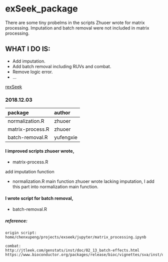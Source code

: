 # exSeek_package
There are some tiny probelms in the scripts Zhuoer wrote for matrix processing. Imputation and batch removal were not included in matrix processing. 
## WHAT I DO IS:
* Add imputation.
* Add batch removal including RUVs and combat.
* Remove logic error.
* ...

[rexSeek](https://github.com/dongzhuoer/rexseek)

### 2018.12.03
|package|author|
| :-- | :-- |
|normalization.R|zhuoer|
|matrix-process.R|zhuoer|
|batch-removal.R|yufengxie|

#### I improved scripts zhuoer wrote,
* matrix-process.R

add imputation function

* normalization.R
main function zhuoer wrote lacking imputation, I add this part into normalization main function.

#### I wrote script for batch removal,
* batch-removal.R
##### reference:
```
origin script:
home/chenxupeng/projects/exseek/jupyter/matrix_processing.ipynb

combat:
http://jtleek.com/genstats/inst/doc/02_13_batch-effects.html
https://www.bioconductor.org/packages/release/bioc/vignettes/sva/inst/doc/sva.pdf
```


